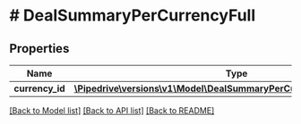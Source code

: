 # # DealSummaryPerCurrencyFull

## Properties

Name | Type | Description | Notes
------------ | ------------- | ------------- | -------------
**currency_id** | [**\Pipedrive\versions\v1\Model\DealSummaryPerCurrencyFullCURRENCYID**](DealSummaryPerCurrencyFullCURRENCYID.md) |  | [optional]

[[Back to Model list]](../../README.md#models) [[Back to API list]](../../README.md#endpoints) [[Back to README]](../../README.md)
